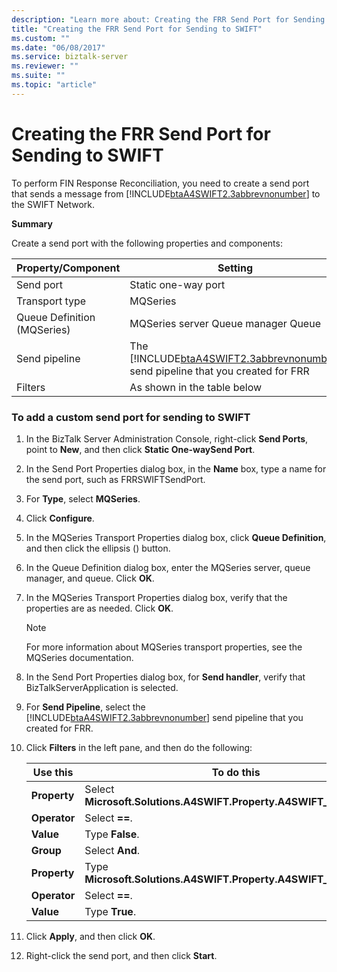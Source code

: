 ```yaml
---
description: "Learn more about: Creating the FRR Send Port for Sending to SWIFT"
title: "Creating the FRR Send Port for Sending to SWIFT"
ms.custom: ""
ms.date: "06/08/2017"
ms.service: biztalk-server
ms.reviewer: ""
ms.suite: ""
ms.topic: "article"
---
```

# Creating the FRR Send Port for Sending to SWIFT
To perform FIN Response Reconciliation, you need to create a send port that sends a message from [!INCLUDE[btaA4SWIFT2.3abbrevnonumber](../../includes/btaa4swift2-3abbrevnonumber-md.md)] to the SWIFT Network.  

 **Summary**  

 Create a send port with the following properties and components:  


|     Property/Component      |                                                               Setting                                                                |
|-----------------------------|--------------------------------------------------------------------------------------------------------------------------------------|
|          Send port          |                                                         Static one-way port                                                          |
|       Transport type        |                                                               MQSeries                                                               |
| Queue Definition (MQSeries) |                                                 MQSeries server Queue manager Queue                                                  |
|        Send pipeline        | The [!INCLUDE[btaA4SWIFT2.3abbrevnonumber](../../includes/btaa4swift2-3abbrevnonumber-md.md)] send pipeline that you created for FRR |
|           Filters           |                                                     As shown in the table below                                                      |

### To add a custom send port for sending to SWIFT  

1. In the BizTalk Server Administration Console, right-click **Send Ports**, point to **New**, and then click **Static One-waySend Port**.  

2. In the Send Port Properties dialog box, in the **Name** box, type a name for the send port, such as FRRSWIFTSendPort.  

3. For **Type**, select **MQSeries**.  

4. Click **Configure**.  

5. In the MQSeries Transport Properties dialog box, click **Queue Definition**, and then click the ellipsis () button.  

6. In the Queue Definition dialog box, enter the MQSeries server, queue manager, and queue. Click **OK**.  

7. In the MQSeries Transport Properties dialog box, verify that the properties are as needed. Click **OK**.  

   > [!NOTE]
   >  For more information about MQSeries transport properties, see the MQSeries documentation.  

8. In the Send Port Properties dialog box, for **Send handler**, verify that BizTalkServerApplication is selected.  

9. For **Send Pipeline**, select the [!INCLUDE[btaA4SWIFT2.3abbrevnonumber](../../includes/btaa4swift2-3abbrevnonumber-md.md)] send pipeline that you created for FRR.  

10. Click **Filters** in the left pane, and then do the following:  


    |   Use this   |                            To do this                             |
    |--------------|-------------------------------------------------------------------|
    | **Property** |  Select **Microsoft.Solutions.A4SWIFT.Property.A4SWIFT_Failed**.  |
    | **Operator** |                          Select **==**.                           |
    |  **Value**   |                          Type **False**.                          |
    |  **Group**   |                          Select **And**.                          |
    | **Property** | Type **Microsoft.Solutions.A4SWIFT.Property.A4SWIFT_SwiftBound**. |
    | **Operator** |                          Select **==**.                           |
    |  **Value**   |                          Type **True**.                           |


11. Click **Apply**, and then click **OK**.  

12. Right-click the send port, and then click **Start**.

